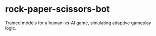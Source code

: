 # rock-paper-scissors-bot
Trained models for a human-vs-AI game, simulating adaptive gameplay logic.
